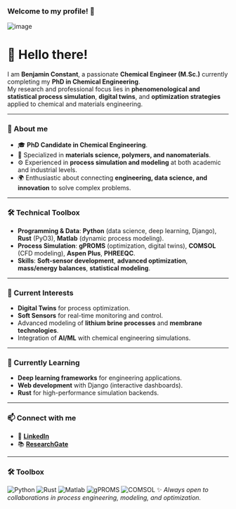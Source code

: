 ### Welcome to my profile! 👋
![image](https://user-images.githubusercontent.com/81775847/169853872-0cd5f782-64ce-4c6b-b3b2-48bdc3b5134f.png)
# 👋 Hello there!  

I am **Benjamin Constant**, a passionate **Chemical Engineer (M.Sc.)** currently completing my **PhD in Chemical Engineering**.  
My research and professional focus lies in **phenomenological and statistical process simulation**, **digital twins**, and **optimization strategies** applied to chemical and materials engineering.

---

### 🔬 About me
- 🎓 **PhD Candidate in Chemical Engineering**.  
- 🧪 Specialized in **materials science, polymers, and nanomaterials**.  
- ⚙️ Experienced in **process simulation and modeling** at both academic and industrial levels.  
- 🌍 Enthusiastic about connecting **engineering, data science, and innovation** to solve complex problems.  

---

### 🛠️ Technical Toolbox
- **Programming & Data**: **Python** (data science, deep learning, Django), **Rust** (PyO3), **Matlab** (dynamic process modeling).  
- **Process Simulation**: **gPROMS** (optimization, digital twins), **COMSOL** (CFD modeling), **Aspen Plus**, **PHREEQC**.  
- **Skills**: **Soft-sensor development**, **advanced optimization**, **mass/energy balances**, **statistical modeling**.  

---

### 🔭 Current Interests
- **Digital Twins** for process optimization.  
- **Soft Sensors** for real-time monitoring and control.  
- Advanced modeling of **lithium brine processes** and **membrane technologies**.  
- Integration of **AI/ML** with chemical engineering simulations.  

---

### 🌱 Currently Learning
- **Deep learning frameworks** for engineering applications.  
- **Web development** with Django (interactive dashboards).  
- **Rust** for high-performance simulation backends.  

---

### 📫 Connect with me
- 💼 [**LinkedIn**](https://www.linkedin.com/in/benjamin-constant-b584001a2/)  
- 📚 [**ResearchGate**](https://www.researchgate.net/profile/Benjamin-Constant-3?ev=hdr_xprf)  

---

### 🛠️ Toolbox
![Python](https://img.shields.io/badge/Python-3776AB?style=for-the-badge&logo=python&logoColor=white)
![Rust](https://img.shields.io/badge/Rust-000000?style=for-the-badge&logo=rust&logoColor=white)
![Matlab](https://img.shields.io/badge/Matlab-orange?style=for-the-badge&logo=mathworks&logoColor=white)
![gPROMS](https://img.shields.io/badge/gPROMS-Simulation-green?style=for-the-badge)
![COMSOL](https://img.shields.io/badge/COMSOL-CFD-red?style=for-the-badge)
✨ _Always open to collaborations in process engineering, modeling, and optimization._  
